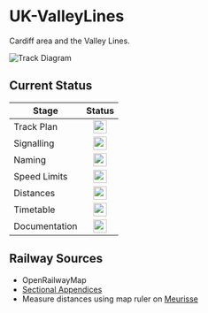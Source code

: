 # UK-ValleyLines
Cardiff area and the Valley Lines.

![Track Diagram](https://raw.githubusercontent.com/Railway-Op-Sim/UK-ValleyLines/master/Images/ValleyLines.bmp)

## Current Status

| Stage         | Status        |
| ------------- |:-------------:|
| Track Plan     | <img src="https://image.flaticon.com/icons/svg/1632/1632596.svg" height="24"> |
| Signalling      | <img src="https://image.flaticon.com/icons/svg/1828/1828833.svg" height="24">      |
| Naming | <img src="https://image.flaticon.com/icons/svg/1632/1632596.svg" height="24">      |
| Speed Limits | <img src="https://image.flaticon.com/icons/svg/390/390914.svg" height="24"> |
| Distances | <img src="https://image.flaticon.com/icons/svg/390/390914.svg" height="24"> |
| Timetable | <img src="https://image.flaticon.com/icons/svg/390/390914.svg" height="24"> |
| Documentation | <img src="https://image.flaticon.com/icons/svg/390/390914.svg" height="24"> |
## Railway Sources

* OpenRailwayMap
* [Sectional Appendices](https://www.networkrail.co.uk/industry-and-commercial/information-for-operators/national-electronic-sectional-appendix/)
* Measure distances using map ruler on [Meurisse](https://map.meurisse.org/)
